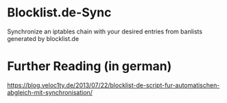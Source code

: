 # Blocklist.de-Sync
Synchronize an iptables chain with your desired entries from banlists generated by blocklist.de

# Further Reading (in german)
https://blog.veloc1ty.de/2013/07/22/blocklist-de-script-fur-automatischen-abgleich-mit-synchronisation/
